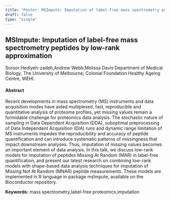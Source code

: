 ```yaml
---
title: "Poster: MSImpute: Imputation of label-free mass spectrometry peptides by low-rank approximation"
draft: false
type: "single"
---
```


## MSImpute: Imputation of label-free mass spectrometry peptides by low-rank approximation
Soroor Hediyeh-zadeh,Andrew Webb,Melissa Davis
Department of Medical Biology, The University of Melbourne; Colonial Foundation Healthy Ageing Centre, WEHI.
#### Abstract

Recent developments in mass spectrometry (MS) instruments and data acquisition modes have aided multiplexed, fast, reproducible and quantitative analysis of proteome profiles, yet missing values remain a formidable challenge for proteomics data analysis. The stochastic nature of sampling in Data Dependent Acquisition (DDA), suboptimal preprocessing of Data Independent Acquisition (DIA) runs and dynamic range limitation of MS instruments impedes the reproducibility and accuracy of peptide quantification and can introduce systematic patterns of missingness that impact downstream analyses. Thus, imputation of missing values becomes an important element of data analysis. In this talk, we discuss low-rank models for imputation of peptides Missing At Random (MAR) in label-free quantification, and present our latest research on combining low-rank models with shape-based data analysis techniques for imputation of Missing Not At Random (MNAR) peptide measurements. These models are implemented in R language in package  msImpute, available on the Bioconductor repository.

**Keywords:** mass spectrometry,label-free proteomics,imputation
